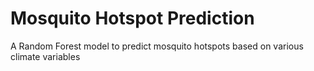 # Mosquito Hotspot Prediction

A Random Forest model to predict mosquito hotspots based on various climate variables

